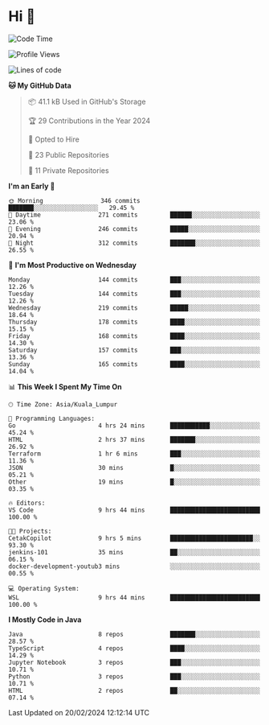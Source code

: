 <h1>Hi 👋</h1>

<!--START_SECTION:waka-->
![Code Time](http://img.shields.io/badge/Code%20Time-491%20hrs%2058%20mins-blue)

![Profile Views](http://img.shields.io/badge/Profile%20Views-0-blue)

![Lines of code](https://img.shields.io/badge/From%20Hello%20World%20I%27ve%20Written-1.2%20million%20lines%20of%20code-blue)

**🐱 My GitHub Data** 

> 📦 41.1 kB Used in GitHub's Storage 
 > 
> 🏆 29 Contributions in the Year 2024
 > 
> 💼 Opted to Hire
 > 
> 📜 23 Public Repositories 
 > 
> 🔑 11 Private Repositories 
 > 
**I'm an Early 🐤** 

```text
🌞 Morning                346 commits         ███████░░░░░░░░░░░░░░░░░░   29.45 % 
🌆 Daytime                271 commits         ██████░░░░░░░░░░░░░░░░░░░   23.06 % 
🌃 Evening                246 commits         █████░░░░░░░░░░░░░░░░░░░░   20.94 % 
🌙 Night                  312 commits         ███████░░░░░░░░░░░░░░░░░░   26.55 % 
```
📅 **I'm Most Productive on Wednesday** 

```text
Monday                   144 commits         ███░░░░░░░░░░░░░░░░░░░░░░   12.26 % 
Tuesday                  144 commits         ███░░░░░░░░░░░░░░░░░░░░░░   12.26 % 
Wednesday                219 commits         █████░░░░░░░░░░░░░░░░░░░░   18.64 % 
Thursday                 178 commits         ████░░░░░░░░░░░░░░░░░░░░░   15.15 % 
Friday                   168 commits         ████░░░░░░░░░░░░░░░░░░░░░   14.30 % 
Saturday                 157 commits         ███░░░░░░░░░░░░░░░░░░░░░░   13.36 % 
Sunday                   165 commits         ████░░░░░░░░░░░░░░░░░░░░░   14.04 % 
```


📊 **This Week I Spent My Time On** 

```text
🕑︎ Time Zone: Asia/Kuala_Lumpur

💬 Programming Languages: 
Go                       4 hrs 24 mins       ███████████░░░░░░░░░░░░░░   45.24 % 
HTML                     2 hrs 37 mins       ███████░░░░░░░░░░░░░░░░░░   26.92 % 
Terraform                1 hr 6 mins         ███░░░░░░░░░░░░░░░░░░░░░░   11.36 % 
JSON                     30 mins             █░░░░░░░░░░░░░░░░░░░░░░░░   05.21 % 
Other                    19 mins             █░░░░░░░░░░░░░░░░░░░░░░░░   03.35 % 

🔥 Editors: 
VS Code                  9 hrs 44 mins       █████████████████████████   100.00 % 

🐱‍💻 Projects: 
CetakCopilot             9 hrs 5 mins        ███████████████████████░░   93.30 % 
jenkins-101              35 mins             ██░░░░░░░░░░░░░░░░░░░░░░░   06.15 % 
docker-development-youtub3 mins              ░░░░░░░░░░░░░░░░░░░░░░░░░   00.55 % 

💻 Operating System: 
WSL                      9 hrs 44 mins       █████████████████████████   100.00 % 
```

**I Mostly Code in Java** 

```text
Java                     8 repos             ███████░░░░░░░░░░░░░░░░░░   28.57 % 
TypeScript               4 repos             ████░░░░░░░░░░░░░░░░░░░░░   14.29 % 
Jupyter Notebook         3 repos             ███░░░░░░░░░░░░░░░░░░░░░░   10.71 % 
Python                   3 repos             ███░░░░░░░░░░░░░░░░░░░░░░   10.71 % 
HTML                     2 repos             ██░░░░░░░░░░░░░░░░░░░░░░░   07.14 % 
```




 Last Updated on 20/02/2024 12:12:14 UTC
<!--END_SECTION:waka-->
